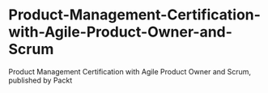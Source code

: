 


# Product-Management-Certification-with-Agile-Product-Owner-and-Scrum
Product Management Certification with Agile Product Owner and Scrum, published by Packt
